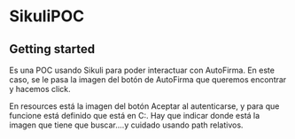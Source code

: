 # SikuliPOC



## Getting started

Es una POC usando Sikuli para poder interactuar con AutoFirma. En este caso, se le pasa la imagen del botón de AutoFirma que queremos encontrar y hacemos click.

En resources está la imagen del botón Aceptar al autenticarse, y para que funcione está definido que está en C:\. Hay que indicar donde está la imagen que tiene que buscar....y cuidado usando path relativos.

